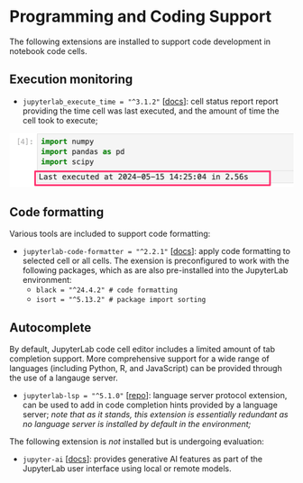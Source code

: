 # Programming and Coding Support

The following extensions are installed to support code development in notebook code cells.

## Execution monitoring

- `jupyterlab_execute_time = "^3.1.2"` [[docs](https://github.com/deshaw/jupyterlab-execute-time)]: cell status report report providing the time cell was last executed, and the amount of time the cell took to execute;

![JupyterLab execution time : time of execution, and time taken to execute, displayed as cell output report](images/jupyterlab-execute-time.png)

## Code formatting

Various tools are included to support code formatting:

- `jupyterlab-code-formatter = "^2.2.1"` [[docs](https://jupyterlab-code-formatter.readthedocs.io/usage.html)]: apply code formatting to selected cell or all cells. The exension is preconfigured to work with the following packages, which as are also pre-installed into the JupyterLab environment:
  - `black = "^24.4.2" # code formatting`
  - `isort = "^5.13.2" # package import sorting`

## Autocomplete

By default, JupyterLab code cell editor includes a limited amount of tab completion support. More comprehensive support for a wide range of languages (including Python, R, and JavaScript) can be provided through the use of a langauge server.

- `jupyterlab-lsp = "^5.1.0"` [[repo](https://github.com/jupyter-lsp/jupyterlab-lsp)]: language server protocol extension, can be used to add in code completion hints provided by a language server; *note that as it stands, this extension is essentially redundant as no language server is installed by default in the environment;*

The following extension is *not* installed but is undergoing evaluation:

- `jupyter-ai` [[docs](https://github.com/jupyterlab/jupyter-ai)]: provides generative AI features as part of the JupyterLab user interface using local or remote models.
